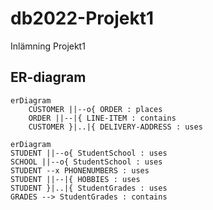 # db2022-Projekt1
Inlämning Projekt1

## ER-diagram
```mermaid
erDiagram
    CUSTOMER ||--o{ ORDER : places
    ORDER ||--|{ LINE-ITEM : contains
    CUSTOMER }|..|{ DELIVERY-ADDRESS : uses
```

```mermaid
erDiagram
STUDENT ||--o{ StudentSchool : uses
SCHOOL ||--o{ StudentSchool : uses
STUDENT --x PHONENUMBERS : uses
STUDENT ||--|{ HOBBIES : uses
STUDENT }|..|{ StudentGrades : uses
GRADES --> StudentGrades : contains
```
